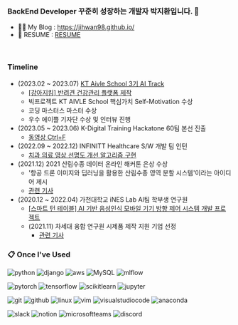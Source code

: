 <!--
**Jihwan98/Jihwan98** is a ✨ _special_ ✨ repository because its `README.md` (this file) appears on your GitHub profile.

Here are some ideas to get you started:

- 🔭 I’m currently working on ...
- 🌱 I’m currently learning ...
- 👯 I’m looking to collaborate on ...
- 🤔 I’m looking for help with ...
- 💬 Ask me about ...
- 📫 How to reach me: ...
- 😄 Pronouns: ...
- ⚡ Fun fact: ...
-->

### BackEnd Developer 꾸준히 성장하는 개발자 박지환입니다. 👋

- 👨‍💻 My Blog : https://jihwan98.github.io/
- 🌱 RESUME : [RESUME](https://www.notion.so/jihwan98/6642e03394f04de6b5bb1f58863d36da?pvs=4)
<br>

### Timeline
- (2023.02 ~ 2023.07) [KT Aivle School 3기 AI Track](https://aivle.kt.co.kr/)
    - [[강아지킴] 반려견 건강관리 플랫폼 제작](https://github.com/Jihwan98/KT-AIVLE-BigProject)
    - 빅프로젝트 KT AIVLE School 핵심가치 Self-Motivation 수상
    - 코딩 마스터스 마스터 수상
    - 우수 에이쁠 기자단 수상 및 인터뷰 진행
- (2023.05 ~ 2023.06) K-Digital Training Hackatone 60팀 본선 진출
    - [동영상 Ctrl+F](https://github.com/Video-CtrlF)
- (2022.09 ~ 2022.12) INFINITT Healthcare S/W 개발 팀 인턴
    - [치과 의료 영상 선명도 개선 알고리즘 구현](https://github.com/Jihwan98/INFINITT/tree/main/AutoWindowing)
- (2021.12) 2021 산림수종 데이터 온라인 해커톤 은상 수상
    - '항공 드론 이미지와 딥러닝을 활용한 산림수종 영역 분할 시스템'이라는 아이디어 제시
    - [관련 기사](https://www.sentv.co.kr/news/view/607797)
- (2020.12 ~ 2022.04) 가천대학교 iNES Lab AI팀 학부생 연구원
    - [[스마트 턴 테이블] AI 기반 음성인식 모바일 기기 방향 제어 시스템 개발 프로젝트](https://www.notion.so/jihwan98/e505e03a5b7e488aa38b48651d6b26a2?pvs=4)
    - (2021.11) 차세대 융합 연구원 시제품 제작 지원 기업 선정
        - [관련 기사](http://www.senews.kr/4728)

### 📋 Once I've Used

<!-- <a href="[연결할 링크]" target="_blank"><img src="https://img.shields.io/badge/[쓰고 싶은 텍스트]-[컬러 코드]?style=flat-square&logo=[브랜드 이름]&logoColor=white"/></a> -->
<!-- <img src="https://img.shields.io/badge/aws-232F3E?style=for-the-badge&logo=aws&logoColor=white"> -->

![python](https://img.shields.io/badge/python-3776AB?style=flat&logo=python&logoColor=white)
![django](https://img.shields.io/badge/django-092E20?style=flat&logo=django&logoColor=white)
![aws](https://img.shields.io/badge/aws-232F3E?style=flat&logo=aws&logoColor=white)
![MySQL](https://img.shields.io/badge/MySQL-4479A1?style=flat&logo=MySQL&logoColor=white)
![mlflow](https://img.shields.io/badge/mlflow-0194E2?style=flat&logo=mlflow&logoColor=white)

![pytorch](https://img.shields.io/badge/pytorch-EE4C2C?style=flat&logo=pytorch&logoColor=white)
![tensorflow](https://img.shields.io/badge/tensorflow-FF6F00?style=flat&logo=tensorflow&logoColor=white)
![scikitlearn](https://img.shields.io/badge/scikitlearn-F7931E?style=flat&logo=scikitlearn&logoColor=white)
![jupyter](https://img.shields.io/badge/jupyter-F37626?style=flat&logo=jupyter&logoColor=white)

![git](https://img.shields.io/badge/git-F05032?style=flat&logo=git&logoColor=white)
![github](https://img.shields.io/badge/github-181717?style=flat&logo=github&logoColor=white)
![linux](https://img.shields.io/badge/linux-FCC624?style=flat&logo=linux&logoColor=white)
![vim](https://img.shields.io/badge/vim-019733?style=flat&logo=vim&logoColor=white)
![visualstudiocode](https://img.shields.io/badge/vsc-007ACC?style=flat&logo=visualstudiocode&logoColor=white)
![anaconda](https://img.shields.io/badge/anaconda-44A833?style=flat&logo=anaconda&logoColor=white)

![slack](https://img.shields.io/badge/slack-4A154B?style=flat&logo=slack&logoColor=white)
![notion](https://img.shields.io/badge/notion-000000?style=flat&logo=notion&logoColor=white)
![microsoftteams](https://img.shields.io/badge/microsoftteams-6264A7?style=flat&logo=microsoftteams&logoColor=white)
![discord](https://img.shields.io/badge/discord-5865F2?style=flat&logo=discord&logoColor=white)

